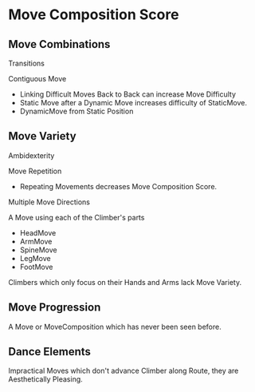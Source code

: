 # Move Composition Score

## Move Combinations


Transitions

Contiguous Move
- Linking Difficult Moves Back to Back can increase Move Difficulty
- Static Move after a Dynamic Move increases difficulty of StaticMove.
- DynamicMove from Static Position


## Move Variety

Ambidexterity

Move Repetition

- Repeating Movements decreases Move Composition Score.

Multiple Move Directions

A Move using each of the Climber's parts
- HeadMove
- ArmMove
- SpineMove
- LegMove
- FootMove

Climbers which only focus on their Hands and Arms lack Move Variety.

## Move Progression

A Move or MoveComposition which has never been seen before.

## Dance Elements

Impractical Moves which don't advance Climber along Route, they are Aesthetically Pleasing. 